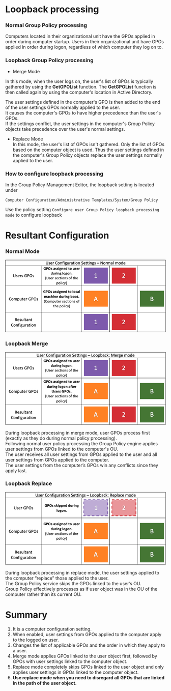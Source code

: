 # Loopback processing 
### Normal Group Policy processing 
Computers located in their organizational unit have the GPOs applied in order during computer startup. 
Users in their organizational unit have GPOs applied in order during logon, regardless of which computer they log on to.

### Loopback Group Policy processing  
 - Merge Mode  

In this mode, when the user logs on, the user's list of GPOs is typically gathered by using the **GetGPOList** function. 
The **GetGPOList** function is then called again by using the computer's location in Active Directory. 

The user settings defined in the computer's GPO is then added to the end of the user settings GPOs normally applied to the user.  
It causes the computer's GPOs to have higher precedence than the user's GPOs.  
If the settings conflict, the user settings in the computer's Group Policy objects take precedence over the user's normal settings.


-   Replace Mode   
In this mode, the user's list of GPOs isn't gathered. Only the list of GPOs based on the computer object is used.
Thus the user settings defined in the computer's Group Policy objects replace the user settings normally applied to the user.


### How to configure loopback processing
In the Group Policy Management Editor,  the loopback setting is located under 
```
Computer Configuration/Administrative Templates/System/Group Policy
```
Use the policy setting ```Configure user Group Policy loopback processing mode``` to configure loopback 



# Resultant Configuration 
### Normal Mode 
![Normal Mode](images/GPO_Process_User_Normal.png?raw=true "Normal Processing")


### Loopback Merge
![Merge Mode](images/GPO_Process_User_LoopbackMerge.png?raw=true "Loopback Merge Processing")

During loopback processing in merge mode, user GPOs process first (exactly as they do during normal policy processing).  
Following normal user policy processing the Group Policy engine applies user settings from GPOs linked to the computer's OU.  
The user receives all user settings from GPOs applied to the user and all user settings from GPOs applied to the computer.  
The user settings from the computer’s GPOs win any conflicts since they apply last.

### Loopback Replace
![Replace Mode](images/GPO_Process_User_LoopbackReplace.png?raw=true "Loopback Replace Processing")

During loopback processing in replace mode, the user settings applied to the computer “replace” those applied to the user.  
The Group Policy service skips the GPOs linked to the user’s OU.  
Group Policy effectively processes as if user object was in the OU of the computer rather than its current OU.



# Summary
 1. It is a computer configuration setting. 
 2. When enabled, user settings from GPOs applied to the computer apply to the logged on user.
 3. Changes the list of applicable GPOs and the order in which they apply to a user.
 4. Merge mode applies GPOs linked to the user object first, followed by GPOs with user settings linked to the computer object.
 5. Replace mode completely skips GPOs linked to the user object and only applies user settings in GPOs linked to the computer object. 
 6. **Use replace mode when you need to disregard all GPOs that are linked in the path of the user object.**





